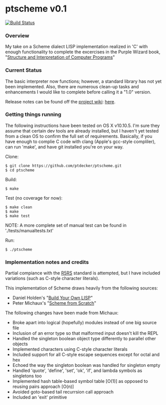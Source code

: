ptscheme v0.1
=============

[![Build Status](https://travis-ci.org/ptdecker/ptscheme.svg?branch=master)](https://travis-ci.org/ptdecker/ptscheme)

### Overview

My take on a Scheme dialect LISP implementation realized in 'C' with enough functionality to
complete the excercises in the Purple Wizard book, "[Structure and Interpretation
of Computer Programs](https://mitpress.mit.edu/sicp/)"

### Current Status

The basic interpreter now functions; however, a standard library has not yet been implemented.
Also, there are numerous clean-up tasks and enhancements I would like to complete before calling
it a "1.0" version.

Release notes can be found off the [project wiki](https://github.com/ptdecker/ptscheme/wiki): [here](https://github.com/ptdecker/ptscheme/wiki/Release-Notes).

### Getting things running

The following instructions have been tested on OS X v10.10.5.  I'm sure they assume that certain
dev tools are already installed, but I haven't yet tested from a clean OS to confirm the full
set of requirements.  Basically, if you have enough to complie C code with clang (Apple's gcc-style
compliler), can run 'make', and have git installed you're on your way.

Clone:

    $ git clone https://github.com/ptdecker/ptscheme.git
    $ cd ptscheme

Build:

    $ make

Test (no coverage for now):

    $ make clean
    $ make
    $ make test

NOTE: A more complete set of manual test can be found in './tests/manualtests.txt'

Run:

    $ ./ptscheme

### Implementation notes and credits

Partial compiance with the [R5RS](http://www.schemers.org/Documents/Standards/R5RS/r5rs.pdf) standard is attempted, but I have included variations (such as C-style character literals).

This implementation of Scheme draws heavily from the following sources:

* Daniel Holden's "[Build Your Own LISP](http://buildyourownlisp.com/)"
* Peter Michaux's "[Scheme from Scratch](http://peter.michaux.ca/articles/scheme-from-scratch-introduction)"

The following changes have been made from Michaux:

* Broke apart into logical (hopefully) modules instead of one big source file
* Inclusion of an error type so that malformed input doesn't kill the REPL
* Handled the singleton boolean object type differently to parallel other objects
* Implemented characters using C-style character literals
* Included support for all C-style escape sequences except for octal and hex
* Echoed the way the singleton boolean was handled for singleton empty
* Handled 'quote', 'define', 'set', 'ok', 'if', and lambda symbols as singletons too
* Implemented hash table-based symbol table [O(1)] as opposed to reusing pairs approach [O(n)]
* Avoided goto-based tail recurrsion call approach
* Included an 'exit' primitive
